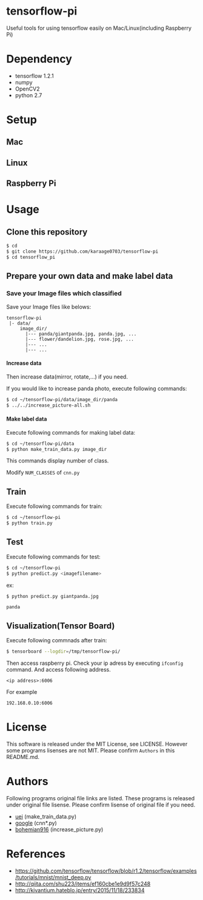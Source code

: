 # tensorflow-pi
Useful tools for using tensorflow easily on Mac/Linux(including Raspberry Pi)

# Dependency

- tensorflow 1.2.1
- numpy
- OpenCV2
- python 2.7

# Setup
## Mac

## Linux


## Raspberry Pi

# Usage

## Clone this repository
```sh
$ cd
$ git clone https://github.com/karaage0703/tensorflow-pi
$ cd tensorflow_pi
```

## Prepare your own data and make label data
### Save your Image files which classified
Save your Image files like belows:

```
tensorflow-pi
 |- data/
     image_dir/
       |--- panda/giantpanda.jpg, panda.jpg, ...
       |--- flower/dandelion.jpg, rose.jpg, ...
       |--- ...
       |--- ...
```

#### Increase data
Then increase data(mirror, rotate,...) if you need.

If you would like to increase panda photo, execute following commands:
```sh
$ cd ~/tensorflow-pi/data/image_dir/panda
$ ../../increase_picture-all.sh
```


#### Make label data
Execute following commands for making label data:
```sh
$ cd ~/tensorflow-pi/data
$ python make_train_data.py image_dir
```

This commands display number of class.

Modify `NUM_CLASSES` of `cnn.py`

## Train
Execute following commands for train:
```sh
$ cd ~/tensorflow-pi
$ python train.py
```

## Test
Execute following commands for test:
```sh
$ cd ~/tensorflow-pi
$ python predict.py <imagefilename>
```

ex:
```sh
$ python predict.py giantpanda.jpg
```

```
panda
```

## Visualization(Tensor Board)
Execute following commnads after train:
```sh
$ tensorboard --logdir=/tmp/tensorflow-pi/
```

Then access raspberry pi. Check your ip adress by executing `ifconfig` command. And access following address.
```
<ip address>:6006
```

For example
```
192.168.0.10:6006
```

# License
This software is released under the MIT License, see LICENSE.
However some programs lisenses are not MIT. Please confirm `Authors` in this README.md.

# Authors
Following programs original file links are listed. These programs is released under original file lisense.
Please confirm lisense of original file if you need.

- [uei](https://github.com/uei/deel) (make_train_data.py)
- [google](https://github.com/tensorflow/tensorflow) (cnn*.py)
- [bohemian916](https://github.com/bohemian916/deeplearning_tool) (increase_picture.py)

# References
- https://github.com/tensorflow/tensorflow/blob/r1.2/tensorflow/examples/tutorials/mnist/mnist_deep.py
- http://qiita.com/shu223/items/ef160cbe1e9d9f57c248
- http://kivantium.hateblo.jp/entry/2015/11/18/233834

